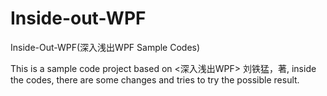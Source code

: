 # Inside-out-WPF
Inside-Out-WPF(深入浅出WPF Sample Codes)

This is a sample code project based on <深入浅出WPF> 刘铁猛，著, inside the codes, there are some changes and tries to try the possible result.
